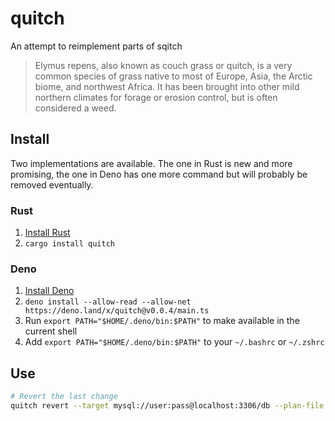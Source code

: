 # quitch

An attempt to reimplement parts of sqitch

> Elymus repens, also known as couch grass or quitch, is a very common species
> of grass native to most of Europe, Asia, the Arctic biome, and northwest
> Africa. It has been brought into other mild northern climates for forage or
> erosion control, but is often considered a weed.

## Install

Two implementations are available. The one in Rust is new and more promising,
the one in Deno has one more command but will probably be removed eventually.

### Rust

1. [Install Rust](https://rustup.rs/)
2. `cargo install quitch`

### Deno

1. [Install Deno](https://docs.deno.com/runtime/manual)
2. `deno install --allow-read --allow-net https://deno.land/x/quitch@v0.0.4/main.ts`
3. Run `export PATH="$HOME/.deno/bin:$PATH"` to make available in the current
   shell
4. Add `export PATH="$HOME/.deno/bin:$PATH"` to your `~/.bashrc` or `~/.zshrc`

## Use

```bash
# Revert the last change
quitch revert --target mysql://user:pass@localhost:3306/db --plan-file ../some-db/sqitch.plan
```

